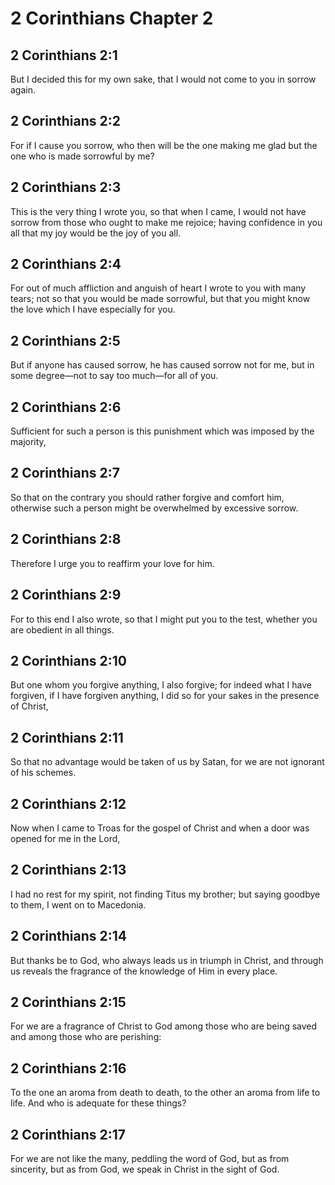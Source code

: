# 2 Corinthians Chapter 2

## 2 Corinthians 2:1

But I decided this for my own sake, that I would not come to you in sorrow again.

## 2 Corinthians 2:2

For if I cause you sorrow, who then will be the one making me glad but the one who is made sorrowful by me?

## 2 Corinthians 2:3

This is the very thing I wrote you, so that when I came, I would not have sorrow from those who ought to make me rejoice; having confidence in you all that my joy would be the joy of you all.

## 2 Corinthians 2:4

For out of much affliction and anguish of heart I wrote to you with many tears; not so that you would be made sorrowful, but that you might know the love which I have especially for you.

## 2 Corinthians 2:5

But if anyone has caused sorrow, he has caused sorrow not for me, but in some degree—not to say too much—for all of you.

## 2 Corinthians 2:6

Sufficient for such a person is this punishment which was imposed by the majority,

## 2 Corinthians 2:7

So that on the contrary you should rather forgive and comfort him, otherwise such a person might be overwhelmed by excessive sorrow.

## 2 Corinthians 2:8

Therefore I urge you to reaffirm your love for him.

## 2 Corinthians 2:9

For to this end I also wrote, so that I might put you to the test, whether you are obedient in all things.

## 2 Corinthians 2:10

But one whom you forgive anything, I also forgive; for indeed what I have forgiven, if I have forgiven anything, I did so for your sakes in the presence of Christ,

## 2 Corinthians 2:11

So that no advantage would be taken of us by Satan, for we are not ignorant of his schemes.

## 2 Corinthians 2:12

Now when I came to Troas for the gospel of Christ and when a door was opened for me in the Lord,

## 2 Corinthians 2:13

I had no rest for my spirit, not finding Titus my brother; but saying goodbye to them, I went on to Macedonia.

## 2 Corinthians 2:14

But thanks be to God, who always leads us in triumph in Christ, and through us reveals the fragrance of the knowledge of Him in every place.

## 2 Corinthians 2:15

For we are a fragrance of Christ to God among those who are being saved and among those who are perishing:

## 2 Corinthians 2:16

To the one an aroma from death to death, to the other an aroma from life to life. And who is adequate for these things?

## 2 Corinthians 2:17

For we are not like the many, peddling the word of God, but as from sincerity, but as from God, we speak in Christ in the sight of God.
